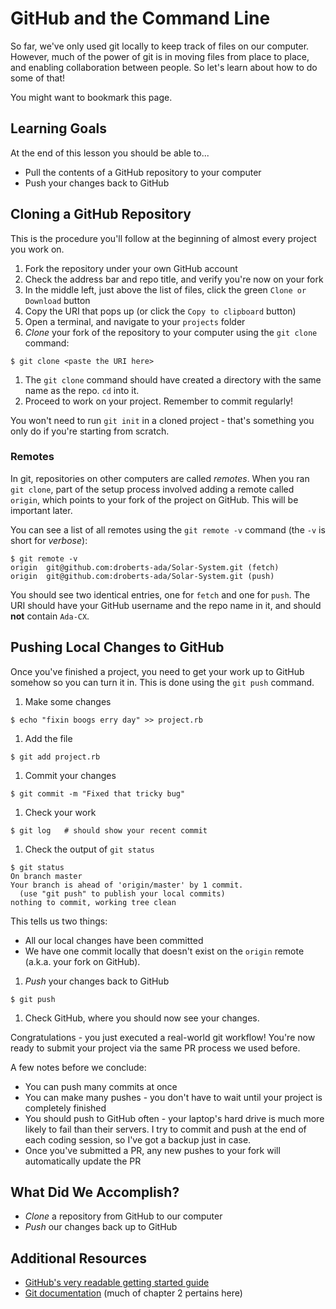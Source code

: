 # GitHub and the Command Line

So far, we've only used git locally to keep track of files on our computer. However, much of the power of git is in moving files from place to place, and enabling collaboration between people. So let's learn about how to do some of that!

You might want to bookmark this page.

## Learning Goals

At the end of this lesson you should be able to...

* Pull the contents of a GitHub repository to your computer
* Push your changes back to GitHub

## Cloning a GitHub Repository

This is the procedure you'll follow at the beginning of almost every project you work on.

1. Fork the repository under your own GitHub account
1. Check the address bar and repo title, and verify you're now on your fork
1. In the middle left, just above the list of files, click the green `Clone or Download` button
1. Copy the URI that pops up (or click the `Copy to clipboard` button)
1. Open a terminal, and navigate to your `projects` folder
1. _Clone_ your fork of the repository to your computer using the `git clone` command:
  ```
  $ git clone <paste the URI here>
  ```
1. The `git clone` command should have created a directory with the same name as the repo. `cd` into it.
1. Proceed to work on your project. Remember to commit regularly!

You won't need to run `git init` in a cloned project - that's something you only do if you're starting from scratch.

### Remotes

In git, repositories on other computers are called _remotes_. When you ran `git clone`, part of the setup process involved adding a remote called `origin`, which points to your fork of the project on GitHub. This will be important later.

You can see a list of all remotes using the `git remote -v` command (the `-v` is short for _verbose_):

```
$ git remote -v
origin	git@github.com:droberts-ada/Solar-System.git (fetch)
origin	git@github.com:droberts-ada/Solar-System.git (push)
```

You should see two identical entries, one for `fetch` and one for `push`. The URI should have your GitHub username and the repo name in it, and should **not** contain `Ada-CX`.

## Pushing Local Changes to GitHub

Once you've finished a project, you need to get your work up to GitHub somehow so you can turn it in. This is done using the `git push` command.

1. Make some changes
  ```
  $ echo "fixin boogs erry day" >> project.rb
  ```
1. Add the file
  ```
  $ git add project.rb
  ```
1. Commit your changes
  ```
  $ git commit -m "Fixed that tricky bug"
  ```
1. Check your work
  ```
  $ git log   # should show your recent commit
  ```
1. Check the output of `git status`
  ```
  $ git status
  On branch master
  Your branch is ahead of 'origin/master' by 1 commit.
    (use "git push" to publish your local commits)
  nothing to commit, working tree clean
  ```
  This tells us two things:
  * All our local changes have been committed
  * We have one commit locally that doesn't exist on the `origin` remote (a.k.a. your fork on GitHub).
1. _Push_ your changes back to GitHub
  ```
  $ git push
  ```
1. Check GitHub, where you should now see your changes.

Congratulations - you just executed a real-world git workflow! You're now ready to submit your project via the same PR process we used before.

A few notes before we conclude:

* You can push many commits at once
* You can make many pushes - you don't have to wait until your project is completely finished
* You should push to GitHub often - your laptop's hard drive is much more likely to fail than their servers. I try to commit and push at the end of each coding session, so I've got a backup just in case.
* Once you've submitted a PR, any new pushes to your fork will automatically update the PR

## What Did We Accomplish?

* _Clone_ a repository from GitHub to our computer
* _Push_ our changes back up to GitHub

## Additional Resources

* [GitHub's very readable getting started guide](https://help.github.com/)
* [Git documentation](https://git-scm.com/book/en/v2/Git-Basics-Getting-a-Git-Repository) (much of chapter 2 pertains here)
